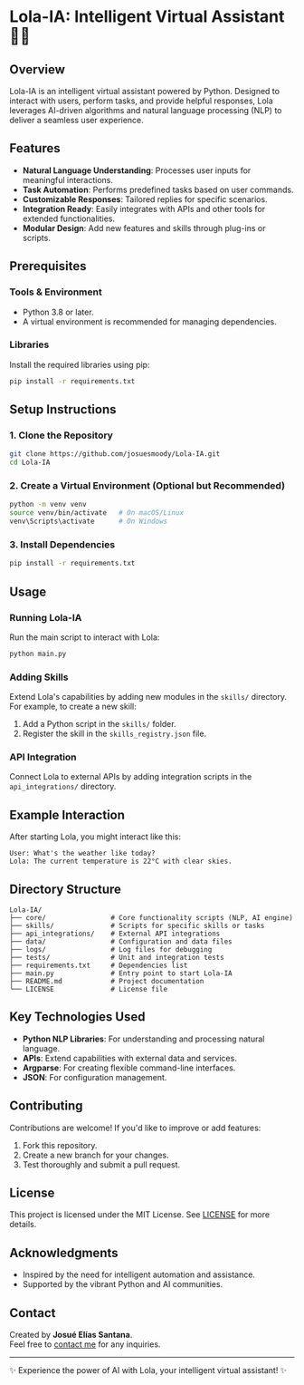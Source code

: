 
# Lola-IA: Intelligent Virtual Assistant 🤖💡

## Overview
Lola-IA is an intelligent virtual assistant powered by Python. Designed to interact with users, 
perform tasks, and provide helpful responses, Lola leverages AI-driven algorithms and natural language 
processing (NLP) to deliver a seamless user experience.

## Features
- **Natural Language Understanding**: Processes user inputs for meaningful interactions.
- **Task Automation**: Performs predefined tasks based on user commands.
- **Customizable Responses**: Tailored replies for specific scenarios.
- **Integration Ready**: Easily integrates with APIs and other tools for extended functionalities.
- **Modular Design**: Add new features and skills through plug-ins or scripts.

## Prerequisites

### Tools & Environment
- Python 3.8 or later.
- A virtual environment is recommended for managing dependencies.

### Libraries
Install the required libraries using pip:
```bash
pip install -r requirements.txt
```

## Setup Instructions

### 1. Clone the Repository
```bash
git clone https://github.com/josuesmoody/Lola-IA.git
cd Lola-IA
```

### 2. Create a Virtual Environment (Optional but Recommended)
```bash
python -m venv venv
source venv/bin/activate   # On macOS/Linux
venv\Scripts\activate      # On Windows
```

### 3. Install Dependencies
```bash
pip install -r requirements.txt
```

## Usage

### Running Lola-IA
Run the main script to interact with Lola:
```bash
python main.py
```

### Adding Skills
Extend Lola's capabilities by adding new modules in the `skills/` directory. For example, to create a new skill:
1. Add a Python script in the `skills/` folder.
2. Register the skill in the `skills_registry.json` file.

### API Integration
Connect Lola to external APIs by adding integration scripts in the `api_integrations/` directory.

## Example Interaction
After starting Lola, you might interact like this:
```
User: What's the weather like today?
Lola: The current temperature is 22°C with clear skies.
```

## Directory Structure
```
Lola-IA/
├── core/                # Core functionality scripts (NLP, AI engine)
├── skills/              # Scripts for specific skills or tasks
├── api_integrations/    # External API integrations
├── data/                # Configuration and data files
├── logs/                # Log files for debugging
├── tests/               # Unit and integration tests
├── requirements.txt     # Dependencies list
├── main.py              # Entry point to start Lola-IA
├── README.md            # Project documentation
└── LICENSE              # License file
```

## Key Technologies Used

- **Python NLP Libraries**: For understanding and processing natural language.
- **APIs**: Extend capabilities with external data and services.
- **Argparse**: For creating flexible command-line interfaces.
- **JSON**: For configuration management.

## Contributing

Contributions are welcome! If you'd like to improve or add features:
1. Fork this repository.
2. Create a new branch for your changes.
3. Test thoroughly and submit a pull request.

## License

This project is licensed under the MIT License. See [LICENSE](LICENSE) for more details.

## Acknowledgments

- Inspired by the need for intelligent automation and assistance.
- Supported by the vibrant Python and AI communities.

## Contact

Created by **Josué Elías Santana**.  
Feel free to [contact me](https://www.linkedin.com/in/josue-santana/) for any inquiries.

---
✨ Experience the power of AI with Lola, your intelligent virtual assistant! ✨
